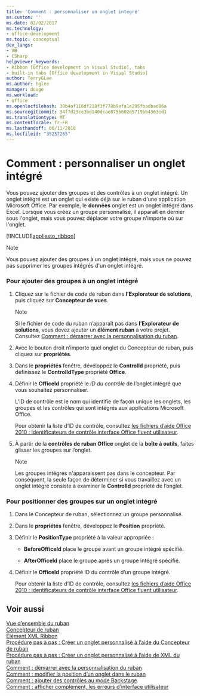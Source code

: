 ```yaml
---
title: 'Comment : personnaliser un onglet intégré'
ms.custom: ''
ms.date: 02/02/2017
ms.technology:
- office-development
ms.topic: conceptual
dev_langs:
- VB
- CSharp
helpviewer_keywords:
- Ribbon [Office development in Visual Studio], tabs
- built-in tabs [Office development in Visual Studio]
author: TerryGLee
ms.author: tglee
manager: douge
ms.workload:
- office
ms.openlocfilehash: 30b4af116df218f3f778b9efa1e295fbadbad86a
ms.sourcegitcommit: 34f7d23ce3bd140dcae875b602d5719bb4363ed1
ms.translationtype: MT
ms.contentlocale: fr-FR
ms.lasthandoff: 06/11/2018
ms.locfileid: "35257265"
---
```

# <a name="how-to-customize-a-built-in-tab"></a>Comment : personnaliser un onglet intégré
  Vous pouvez ajouter des groupes et des contrôles à un onglet intégré. Un onglet intégré est un onglet qui existe déjà sur le ruban d'une application Microsoft Office. Par exemple, le **données** onglet est un onglet intégré dans Excel. Lorsque vous créez un groupe personnalisé, il apparaît en dernier sous l'onglet, mais vous pouvez déplacer votre groupe n'importe où sur l'onglet.  
  
 [!INCLUDE[appliesto_ribbon](../vsto/includes/appliesto-ribbon-md.md)]  
  
> [!NOTE]  
>  Vous pouvez ajouter des groupes à un onglet intégré, mais vous ne pouvez pas supprimer les groupes intégrés d'un onglet intégré.  
  
### <a name="to-add-groups-to-a-built-in-tab"></a>Pour ajouter des groupes à un onglet intégré  
  
1.  Cliquez sur le fichier de code de ruban dans **l’Explorateur de solutions**, puis cliquez sur **Concepteur de vues**.  
  
    > [!NOTE]  
    >  Si le fichier de code du ruban n’apparaît pas dans **l’Explorateur de solutions**, vous devez ajouter un **élément ruban** à votre projet. Consultez [Comment : démarrer avec la personnalisation du ruban](../vsto/how-to-get-started-customizing-the-ribbon.md).  
  
2.  Avec le bouton droit n’importe quel onglet du Concepteur de ruban, puis cliquez sur **propriétés**.  
  
3.  Dans le **propriétés** fenêtre, développez le **ControlId** propriété, puis définissez le **ControlIdType** propriété **Office**.  
  
4.  Définir le **OfficeId** propriété le *ID du contrôle* de l’onglet intégré que vous souhaitez personnaliser.  
  
     L'ID de contrôle est le nom qui identifie de façon unique les onglets, les groupes et les contrôles qui sont intégrés aux applications Microsoft Office.  
  
     Pour obtenir la liste d’ID de contrôle, consultez [les fichiers d’aide Office 2010 : identificateurs de contrôle interface Office fluent utilisateur](http://go.microsoft.com/fwlink/?LinkID=181052).  
  
5.  À partir de la **contrôles de ruban Office** onglet de la **boîte à outils**, faites glisser les groupes sur l’onglet.  
  
    > [!NOTE]  
    >  Les groupes intégrés n'apparaissent pas dans le concepteur. Par conséquent, la seule façon de déterminer si vous travaillez avec un onglet intégré consiste à examiner le **ControlId** propriété de l’onglet.  
  
### <a name="to-position-groups-on-a-built-in-tab"></a>Pour positionner des groupes sur un onglet intégré  
  
1.  Dans le Concepteur de ruban, sélectionnez un groupe personnalisé.  
  
2.  Dans le **propriétés** fenêtre, développez le **Position** propriété.  
  
3.  Définir le **PositionType** propriété à la valeur appropriée :  
  
    -   **BeforeOfficeId** place le groupe avant un groupe intégré spécifié.  
  
    -   **AfterOfficeId** place le groupe après un groupe intégré spécifié.  
  
4.  Définir le **OfficeId** propriété ID du contrôle d’un groupe intégré.  
  
     Pour obtenir la liste d’ID de contrôle, consultez [les fichiers d’aide Office 2010 : identificateurs de contrôle interface Office fluent utilisateur](http://go.microsoft.com/fwlink/?LinkID=181052).  
  
## <a name="see-also"></a>Voir aussi  
 [Vue d’ensemble du ruban](../vsto/ribbon-overview.md)   
 [Concepteur de ruban](../vsto/ribbon-designer.md)   
 [Élément XML Ribbon](../vsto/ribbon-xml.md)   
 [Procédure pas à pas : Créer un onglet personnalisé à l’aide du Concepteur de ruban](../vsto/walkthrough-creating-a-custom-tab-by-using-the-ribbon-designer.md)   
 [Procédure pas à pas : Créer un onglet personnalisé à l’aide de XML du ruban](../vsto/walkthrough-creating-a-custom-tab-by-using-ribbon-xml.md)   
 [Comment : démarrer avec la personnalisation du ruban](../vsto/how-to-get-started-customizing-the-ribbon.md)   
 [Comment : modifier la position d’un onglet dans le ruban](../vsto/how-to-change-the-position-of-a-tab-on-the-ribbon.md)   
 [Comment : ajouter des contrôles au mode Backstage](../vsto/how-to-add-controls-to-the-backstage-view.md)   
 [Comment : afficher complément, les erreurs d’interface utilisateur](../vsto/how-to-show-add-in-user-interface-errors.md)  
  
  